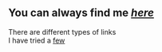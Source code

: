 ## You can always find me *[here](https://github.com/ditisalles "My GitHub Home Page")* 
There are different types of links  
I have tried a [few]

[few]: https://github.com/ditisalles
